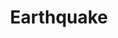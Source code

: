 ---
title: "Earthquake"
permalink: /spells/earthquake/
tags:
  - Spell
available_for:
  - Cleric
  - Druid
  - Sorcerer
level: "8th Level"
school: "Evocation"
range: "500 ft"
area: "100 ft"
shape: "Sphere"
comp:
  - V
  - S
  - M
material: "a pinch of dirt, a piece of rock, and a lump of clay."
duration: "Up to 1 minute"
concentration: true
description: |
  You create a seismic disturbance at a point on the ground that you can see within range. For the duration, an intense tremor rips through the ground in a 100-foot-radius circle centered on that point and shakes creatures and structures in contact with the ground in that area.

  The ground in the area becomes difficult terrain. Each creature on the ground that is concentrating must make a constitution saving throw. On a failed save, the creature's concentration is broken.

  When you cast this spell and at the end of each turn you spend concentrating on it, each creature on the ground in the area must make a dexterity saving throw. On a failed save, the creature is knocked prone.

  This spell can have additional effects depending on the terrain in the area, as determined by the GM.

  Fissures. Fissures open throughout the spell's area at the start of your next turn after you cast the spell. A total of 1d6 such fissures open in locations chosen by the GM. Each is 1d10 x 10 feet deep, 10 feet wide, and extends from one edge of the spell's area to the opposite side. A creature standing on a spot where a fissure opens must succeed on a dexterity saving throw or fall in. A creature that successfully saves moves with the fissure's edge as it opens.

  A fissure that opens beneath a structure causes it to automatically collapse (see below).

  Structures. The tremor deals 50 bludgeoning damage to any structure in contact with the ground in the area when you cast the spell and at the start of each of your turns until the spell ends. If a structure drops to 0 hit points, it collapses and potentially damages nearby creatures. A creature within half the distance of a structure's height must make a dexterity saving throw. On a failed save, the creature takes 5d6 bludgeoning damage, is knocked prone, and is buried in the rubble, requiring a DC 20 Strength (Athletics) check as an action to escape. The GM can adjust the DC higher or lower, depending on the nature of the rubble. On a successful save, the creature takes half as much damage and doesn't fall prone or become buried.
excerpt: "You create a seismic disturbance at a point on the ground that you can see within range."
source: "Basic Rules"
---